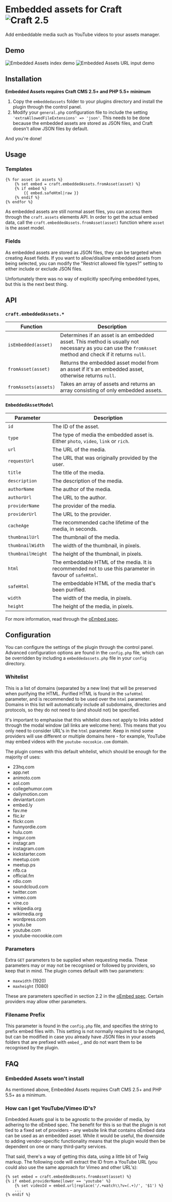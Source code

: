 # Embedded assets for Craft ![Craft 2.5](https://img.shields.io/badge/craft-2.5-red.svg?style=flat-square)

Add embeddable media such as YouTube videos to your assets manager.

## Demo

![Embedded Assets index demo](screenshots/demo-01.gif)
![Embedded Assets URL input demo](screenshots/demo-02.gif)

## Installation

**Embedded Assets requires Craft CMS 2.5+ and PHP 5.5+ minimum**

1. Copy the `embeddedassets` folder to your plugins directory and install the plugin through the control panel.
2. Modify your `general.php` configuration file to include the setting `'extraAllowedFileExtensions' => 'json'`. This
   needs to be done because the embedded assets are stored as JSON files, and Craft doesn't allow JSON files by default. 

And you're done!

## Usage

### Templates

```twig
{% for asset in assets %}
	{% set embed = craft.embeddedAssets.fromAsset(asset) %}
	{% if embed %}
		{{ embed.safeHtml|raw }}
	{% endif %}
{% endfor %}
```

As embedded assets are still normal asset files, you can access them through the `craft.assets` elements API. In order
to get the actual embed data, call the `craft.embeddedAssets.fromAsset(asset)` function where `asset` is the asset
model.

### Fields

As embedded assets are stored as JSON files, they can be targeted when creating Asset fields. If you want to allow/disallow embedded assets from being selected, you can modify the "Restrict allowed file types?" setting to either include or exclude JSON files.

Unfortunately there was no way of explicitly specifying embedded types, but this is the next best thing.

## API

### `craft.embeddedAssets.*`

| Function             | Description                                                                                                                                             |
|----------------------|---------------------------------------------------------------------------------------------------------------------------------------------------------|
| `isEmbedded(asset)`  | Determines if an asset is an embedded asset. This method is usually not necessary as you can use the `fromAsset` method and check if it returns `null`. |
| `fromAsset(asset)`   | Returns the embedded asset model from an asset if it's an embedded asset, otherwise returns `null`.                                                     |
| `fromAssets(assets)` | Takes an array of assets and returns an array consisting of only embedded assets.                                                                       |

### `EmbeddedAssetModel`

| Parameter         | Description                                                                                            |
|-------------------|--------------------------------------------------------------------------------------------------------|
| `id`              | The ID of the asset.                                                                                   |
| `type`            | The type of media the embedded asset is. Either `photo`, `video`, `link` or `rich`.                    |
| `url`             | The URL of the media.                                                                                  |
| `requestUrl`      | The URL that was originally provided by the user.                                                      |
| `title`           | The title of the media.                                                                                |
| `description`     | The description of the media.                                                                          |
| `authorName`      | The author of the media.                                                                               |
| `authorUrl`       | The URL to the author.                                                                                 |
| `providerName`    | The provider of the media.                                                                             |
| `providerUrl`     | The URL to the provider.                                                                               |
| `cacheAge`        | The recommended cache lifetime of the media, in seconds.                                               |
| `thumbnailUrl`    | The thumbnail of the media.                                                                            |
| `thumbnailWidth`  | The width of the thumbnail, in pixels.                                                                 |
| `thumbnailHeight` | The height of the thumbnail, in pixels.                                                                |
| `html`            | The embeddable HTML of the media. It is recommended not to use this parameter in favour of `safeHtml`. |
| `safeHtml`        | The embeddable HTML of the media that's been purified.                                                 |
| `width`           | The width of the media, in pixels.                                                                     |
| `height`          | The height of the media, in pixels.                                                                    |

For more information, read through the [oEmbed spec](http://oembed.com/).

## Configuration

You can configure the settings of the plugin through the control panel. Advanced configuration options are found in the
`config.php` file, which can be overridden by including a `embeddedassets.php` file in your `config` directory.

### Whitelist

This is a list of domains (separated by a new line) that will be preserved when purifying the HTML. Purified HTML is
found in the `safeHtml` parameter, and is recommended to be used over the `html` parameter. Domains
in this list will automatically include all subdomains, directories and protocols, so they do not need to (and should not) be
specified.

It's important to emphasise that this whitelist does not apply to links added through the modal window (all links are
welcome here). This means that you only need to consider URL's in the `html` parameter. Keep in mind some providers will
use different or multiple domains here - for example, YouTube may embed videos with the `youtube-nocookie.com` domain.

The plugin comes with this default whitelist, which should be enough for the majority of uses:

- 23hq.com
- app.net
- animoto.com
- aol.com
- collegehumor.com
- dailymotion.com
- deviantart.com
- embed.ly
- fav.me
- flic.kr
- flickr.com
- funnyordie.com
- hulu.com
- imgur.com
- instagr.am
- instagram.com
- kickstarter.com
- meetup.com
- meetup.ps
- nfb.ca
- official.fm
- rdio.com
- soundcloud.com
- twitter.com
- vimeo.com
- vine.co
- wikipedia.org
- wikimedia.org
- wordpress.com
- youtu.be
- youtube.com
- youtube-nocookie.com

### Parameters

Extra `GET` parameters to be supplied when requesting media. These parameters may or may not be recognised or followed
by providers, so keep that in mind. The plugin comes default with two parameters:

- `maxwidth` (1920)
- `maxheight` (1080)

These are parameters specified in section 2.2 in the [oEmbed spec](http://oembed.com/). Certain providers may allow
other parameters.

### Filename Prefix

This parameter is found in the `config.php` file, and specifies the string to prefix embed files with. This setting is
not normally required to be changed, but can be modified in case you already have JSON files in your assets folders
that are prefixed with `embed_`, and do not want them to be recognised by the plugin.

## FAQ

### Embedded Assets won't install

As mentioned above, Embedded Assets requires Craft CMS 2.5+ and PHP 5.5+ as a minimum.

### How can I get YouTube/Vimeo ID's?

Embedded Assets goal is to be agnostic to the provider of media, by adhering to the oEmbed spec. The benefit for this is so that the plugin is not tied to a fixed set of providers – any website link that contains oEmbed data can be used as an embedded asset. While it would be useful, the downside to adding vendor-specific functionality means that the plugin would then be dependent on one or many third-party services.

That said, there's a way of getting this data, using a little bit of Twig markup. The following code will extract the ID from a YouTube URL (you could also use the same approach for Vimeo and other URL's):

```twig
{% set embed = craft.embeddedAssets.fromAsset(asset) %}
{% if embed.providerName|lower == 'youtube' %}
    {% set videoId = embed.url|replace('/.+watch\\?v=(.+)/', '$1') %}
    ...
{% endif %}
```

